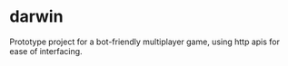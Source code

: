 # darwin

Prototype project for a bot-friendly multiplayer game, using http apis for ease of interfacing.
